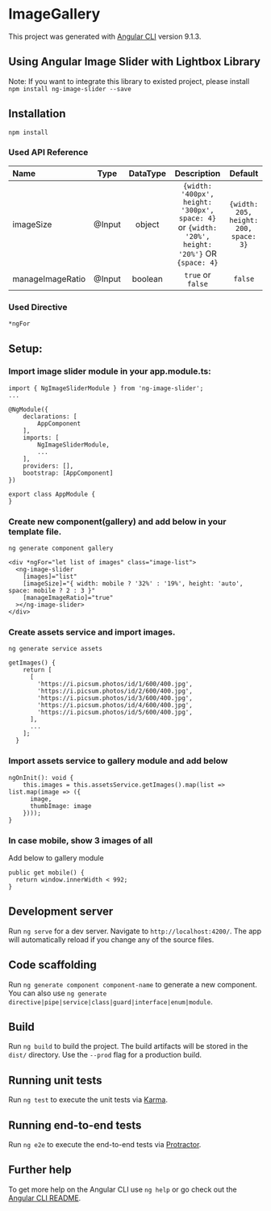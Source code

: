 # ImageGallery

This project was generated with [Angular CLI](https://github.com/angular/angular-cli) version 9.1.3.

## Using Angular Image Slider with Lightbox Library
Note: If you want to integrate this library to existed project, please install <br />
`npm install ng-image-slider --save`

## Installation

`npm install`

### Used API Reference

| Name          | Type            | DataType | Description | Default |
| :------------ |:---------------:| :-----:  | :-----:     | :-----:|
| imageSize     | @Input          | object   | `{width: '400px', height: '300px', space: 4}` or `{width: '20%', height: '20%'}` OR `{space: 4}`  | `{width: 205, height: 200, space: 3}` |
| manageImageRatio | @Input       | boolean  |   `true` or `false` | `false` |

### Used Directive

`*ngFor`

## Setup:

### Import image slider module in your app.module.ts:

```
import { NgImageSliderModule } from 'ng-image-slider';
...
 
@NgModule({
    declarations: [
        AppComponent
    ],
    imports: [
        NgImageSliderModule,
        ...
    ],
    providers: [],
    bootstrap: [AppComponent]
})
 
export class AppModule {
}
```

### Create new component(gallery) and add below in your template file.

`ng generate component gallery`

```
<div *ngFor="let list of images" class="image-list">
  <ng-image-slider
    [images]="list"
    [imageSize]="{ width: mobile ? '32%' : '19%', height: 'auto', space: mobile ? 2 : 3 }"
    [manageImageRatio]="true"
  ></ng-image-slider>
</div>
```

### Create assets service and import images.

`ng generate service assets`
```
getImages() {
    return [
      [
        'https://i.picsum.photos/id/1/600/400.jpg',
        'https://i.picsum.photos/id/2/600/400.jpg',
        'https://i.picsum.photos/id/3/600/400.jpg',
        'https://i.picsum.photos/id/4/600/400.jpg',
        'https://i.picsum.photos/id/5/600/400.jpg',
      ],
      ...
    ];
  }
```
### Import assets service to gallery module and add below

```
ngOnInit(): void {
    this.images = this.assetsService.getImages().map(list => list.map(image => ({
      image,
      thumbImage: image
    })));
}
```

### In case mobile, show 3 images of all

Add below to gallery module

```
public get mobile() {
  return window.innerWidth < 992;
}
```
## Development server

Run `ng serve` for a dev server. Navigate to `http://localhost:4200/`. The app will automatically reload if you change any of the source files.

## Code scaffolding

Run `ng generate component component-name` to generate a new component. You can also use `ng generate directive|pipe|service|class|guard|interface|enum|module`.

## Build

Run `ng build` to build the project. The build artifacts will be stored in the `dist/` directory. Use the `--prod` flag for a production build.

## Running unit tests

Run `ng test` to execute the unit tests via [Karma](https://karma-runner.github.io).

## Running end-to-end tests

Run `ng e2e` to execute the end-to-end tests via [Protractor](http://www.protractortest.org/).

## Further help

To get more help on the Angular CLI use `ng help` or go check out the [Angular CLI README](https://github.com/angular/angular-cli/blob/master/README.md).
